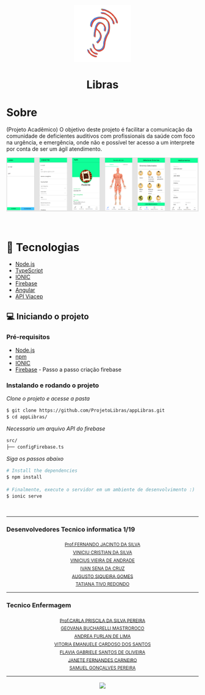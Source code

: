 <div align="center">
  <img src="/src/assets/imgs/Icon.jpg" width="150" />
  <h1>Libras</h1>
</div>

# Sobre

(Projeto Acadêmico) O objetivo deste projeto é facilitar a comunicação da comunidade de deficientes auditivos com profissionais da saúde com foco na urgência, e emergência, onde não e possível ter acesso a um interprete por conta de ser um ágil atendimento.

<div align="center">
  <img src="/src/assets/imgs/layoutApp.png" width="700" /> 
</div>

<br>
<br>

# 🚀 Tecnologias

- [Node.js](https://nodejs.org/en/)
- [TypeScript](https://www.typescriptlang.org/)
- [IONIC](https://ionicframework.com)
- [Firebase](https://console.firebase.google.com/u/0/?hl=pt-br%2Fconsole)
- [Angular](https://angular.io)
- [API Viacep](https://viacep.com.br)


## 💻 Iniciando o projeto

### Pré-requisitos

- [Node.js](https://nodejs.org/en/)
- [npm](https://www.npmjs.com/)
- [IONIC](https://ionicframework.com/docs/intro/cli)
- [Firebase](https://firebase.google.com/docs/firestore/quickstart?hl=pt) - Passo a passo criação  firebase

### Instalando e rodando o projeto

_Clone o projeto e acesse a pasta_

```bash
$ git clone https://github.com/ProjetoLibras/appLibras.git
$ cd appLibras/
```
_Necessario um arquivo API do firebase_
```bash
src/
├── configFirebase.ts


```
_Siga os passos abaixo_

```bash
# Install the dependencies
$ npm install

# Finalmente, execute o servidor em um ambiente de desenvolvimento :)
$ ionic serve

```

<br>

<hr>
<div>
    <h3>Desenvolvedores Tecnico informatica 1/19</h3>
</div>
<div align="center">
  <sub><a href="https://github.com/jsfernando">Prof.FERNANDO JACINTO DA SILVA</a></sub><br>
  <sub><a href="https://github.com/ViniciuCristian21">VINICIU CRISTIAN DA SILVA</a></sub><br>
  <sub><a href="https://github.com/viih96">VINICIUS VIEIRA DE ANDRADE</a></sub><br>
  <sub><a href="https://github.com/ivanprojetosti">IVAN SENA DA CRUZ</a></sub><br>
  <sub><a href="https://github.com/AugustoSG">AUGUSTO SIQUEIRA GOMES</a></sub><br>
  <sub><a href="https://github.com/TatianaTivo">TATIANA TIVO REDONDO</a></sub>
</div>
<hr>

<div>
    <h3>Tecnico Enfermagem</h3>
</div>
<div align="center">
  <sub><a href="#">Prof.CARLA PRISCILA DA SILVA PEREIRA</a></sub><br>
  <sub><a href="#">GEOVANA BUCHARELLI MASTROROCO</a></sub><br>
  <sub><a href="#">ANDREA FURLAN DE LIMA</a></sub><br>
  <sub><a href="#">VITORIA EMANUELE CARDOSO DOS SANTOS</a></sub><br>
  <sub><a href="#">FLAVIA GABRIELE SANTOS DE OLIVEIRA</a></sub><br>
  <sub><a href="#">JANETE FERNANDES CARNEIRO</a></sub><br>
  <sub><a href="#">SAMUEL GONÇALVES PEREIRA</a></sub><br>
</div>
<hr>
<div align="center">
  <img src="https://www.sp.senac.br/o/senac-theme/images/logo_senac.png" width="150" align="center" />
</div>
